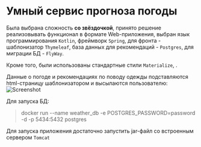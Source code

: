 # Умный сервис прогноза погоды
Была выбрана сложность **со звёздочкой**, принято решение реализовывать функционал в формате Web-приложения, выбран 
язык программирования `Kotlin`, 
фреймворк `Spring`, 
для фронта - шаблонизатор `Thymeleaf`,
база данных для рекомендаций - `Postgres`,
для миграции БД - `FlyWay`.

Кроме того, были использованы стандартные стили `Materialize`, .

Данные о погоде и рекомендациях по поводу одежды подставляются html-страницу шаблонизатором и высылаются пользователю:
![Screenshot](/src/main/resources/ScreenShot.png)

Для запуска БД:
> docker run --name weather_db -e POSTGRES_PASSWORD=password -d -p 5434:5432 postgres
>
Для запуска приложения достаточно запустить jar-файл со встроенным сервером `Tomcat`


